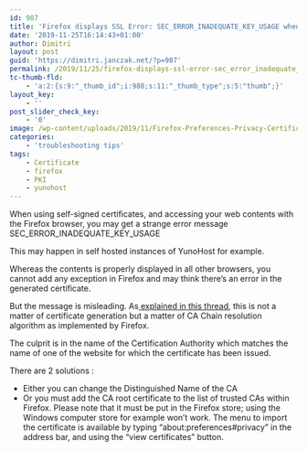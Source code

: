 ```yaml
---
id: 987
title: 'Firefox displays SSL Error: SEC_ERROR_INADEQUATE_KEY_USAGE when using self-signed certificate'
date: '2019-11-25T16:14:43+01:00'
author: Dimitri
layout: post
guid: 'https://dimitri.janczak.net/?p=987'
permalink: /2019/11/25/firefox-displays-ssl-error-sec_error_inadequate_key_usage-when-using-self-signed-certificate/
tc-thumb-fld:
    - 'a:2:{s:9:"_thumb_id";i:988;s:11:"_thumb_type";s:5:"thumb";}'
layout_key:
    - ''
post_slider_check_key:
    - '0'
image: /wp-content/uploads/2019/11/Firefox-Preferences-Privacy-Certificates.png
categories:
    - 'troubleshooting tips'
tags:
    - Certificate
    - firefox
    - PKI
    - yunohost
---
```


When using self-signed certificates, and accessing your web contents with the Firefox browser, you may get a strange error message SEC\_ERROR\_INADEQUATE\_KEY\_USAGE

This may happen in self hosted instances of YunoHost for example.

Whereas the contents is properly displayed in all other browsers, you cannot add any exception in Firefox and may think there’s an error in the generated certificate.

But the message is misleading. As[ explained in this thread](https://bugzilla.mozilla.org/show_bug.cgi?id=1590217), this is not a matter of certificate generation but a matter of CA Chain resolution algorithm as implemented by Firefox.

The culprit is in the name of the Certification Authority which matches the name of one of the website for which the certificate has been issued.

There are 2 solutions :

- Either you can change the Distinguished Name of the CA
- Or you must add the CA root certificate to the list of trusted CAs within Firefox. Please note that it must be put in the Firefox store; using the Windows computer store for example won’t work. The menu to import the certificate is available by typing “about:preferences#privacy” in the address bar, and using the “view certificates” button.